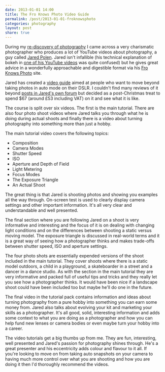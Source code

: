 ```yaml
---
date: 2013-01-01 14:00
title: The Fro Knows Photo Video Guide
permalink: /post/2013-01-01-froknowsphoto
categories: photography
layout: post
share: true
---
```


During my [re-discovery of photography](https://swwritings.com/post/2013-01-01-snappy-new-year/) I came across a very charismatic photographer who produces a lot of YouTube videos about photography, a guy called [Jared Polen](http://jaredpolin.com). Jared isn't infallible (his technical explanation of bokeh in [one of his YouTube videos](http://www.youtube.com/watch?v=9C8aD66nGL8) was quite confused) but he gives great advice in a wonderfully approachable and digestible format via his [Fro Knows Photo](http://froknowsphoto.com) site.

Jared has created a [video guide](http://froknowsphoto.com/fro-video-guide/) aimed at people who want to move beyond taking photos in auto mode on their DSLR. I couldn't find many reviews of it beyond [posts in Jared's own forum](http://froknowsphoto.com/forums/viewtopic.php?f=145&t=187673) but decided as a post-Christmas treat to spend $67 (around £53 including VAT) on it and see what it is like.

The course is split over six videos. The first is the main tutorial. There are also four photo shoot videos where Jared talks you through what he is doing during actual shoots and finally there is a video about turning photography into something more than just a hobby.

The main tutorial video covers the following topics:

* Composition
* Camera Modes
* Shutter Speed
* ISO
* Aperture and Depth of Field
* Light Metering
* Focus Modes
* The Exposure Triangle
* An Actual Shoot

The great thing is that Jared is shooting photos and showing you examples all the way through. On-screen test is used to clearly display camera settings and other important information. It's all very clear and understandable and well presented.

The final section where you are following Jared on a shoot is very informative and interesting and the focus of it is on dealing with changing light conditions and on the differences between shooting a static versus moving model. The exposure triangle is discussed in real-world terms and it is a great way of seeing how a photographer thinks and makes trade-offs between shutter speed, ISO and aperture settings.

The four photo shots are essentially expended versions of the shoot included in the main tutorial. They cover shoots where there is a static model outdoors, a child in a playground, a skateboarder in a street and a dancer in a dance studio. As with the section in the main tutorial they are very informative and packed full of useful tips and tricks and they really let you see how a photographer thinks. It would have been nice if a landscape shoot could have been included too but maybe he'll do one in the future.

The final video in the tutorial pack contains information and ideas about turning photography from a pure hobby into something you can earn some money from. Jared also talks about evolving your kit and marketing your skills as a photographer. It's all good, solid, interesting information and adds some context to what you are doing as a photographer and how you can help fund new lenses or camera bodies or even maybe turn your hobby into a career.

The video tutorials get a big thumbs up from me. They are fun, interesting, well presented and Jared's passion for photography shines through. He's a great presenter and his eccentricity adds colour and flavour to it all. If you're looking to move on from taking auto snapshots on your camera to having much more control over what you are shooting and how you are doing it then I'd thoroughly recommend the videos.
